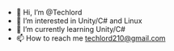 - 👋 Hi, I’m @Techlord
- 👀 I’m interested in Unity/C# and Linux
- 🌱 I’m currently learning Unity/C#
- 📫 How to reach me techlord210@gmail.com
